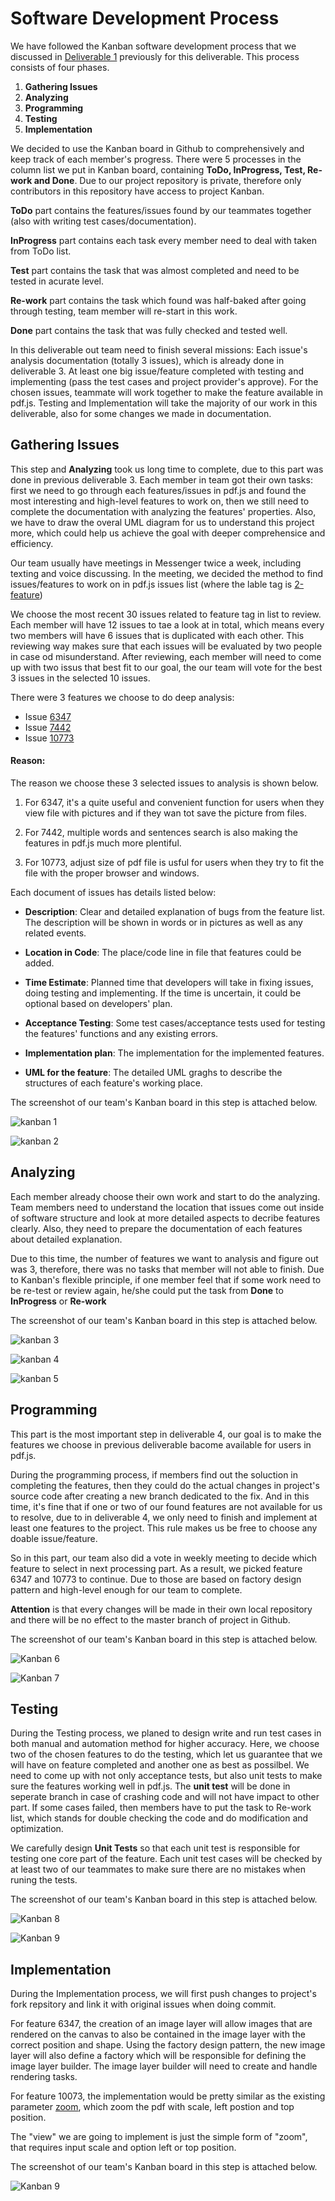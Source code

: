 # Software Development Process

We have followed the Kanban software development process that we discussed in [Deliverable 1](../deliverable1/Project_Explanation.pdf) previously for this deliverable. This process consists of four phases.
1. **Gathering Issues**
2. **Analyzing** 
3. **Programming**
4. **Testing**
5. **Implementation**

We decided to use the Kanban board in Github to comprehensively and keep track of each member's progress. There were 5 processes in the column list we put in Kanban board, containing **ToDo, InProgress, Test, Re-work and Done**. Due to our project repository is private, therefore only contributors in this repository have access to project Kanban.

**ToDo** part contains the features/issues found by our teammates together (also with writing test cases/documentation). 

**InProgress** part contains each task every member need to deal with taken from ToDo list.

**Test** part contains the task that was almost completed and need to be tested in acurate level.

**Re-work** part contains the task which found was half-baked after going through testing, team member will re-start in this work.

**Done** part contains the task that was fully checked and tested well.

In this deliverable out team need to finish several missions: Each issue's analysis documentation (totally 3 issues), which is already done in deliverable 3. At least one big issue/feature completed with testing and implementing (pass the test cases and project provider's approve). For the chosen issues, teammate will work together to make the feature available in pdf.js. Testing and Implementation will take the majority of our work in this deliverable, also for some changes we made in documentation. 


## Gathering Issues

This step and **Analyzing** took us long time to complete, due to this part was done in previous deliverable 3. Each member in team got their own tasks: first we need to go through each features/issues in pdf.js and found the most interesting and high-level features to work on, then we still need to complete the documentation with analyzing the features' properties. Also, we have to draw the overal UML diagram for us to understand this project more, which could help us achieve the goal with deeper comprehensice and efficiency.

Our team usually have meetings in Messenger twice a week, including texting and voice discussing. In the meeting, we decided the method to find issues/features to work on in pdf.js issues list (where the lable tag is [2-feature](https://github.com/mozilla/pdf.js/issues?q=is%3Aopen+is%3Aissue+label%3A2-feature))

We choose the most recent 30 issues related to feature tag in list to review. Each member will have 12 issues to tae a look at in total, which means every two members will have 6 issues that is duplicated with each other. This reviewing way makes sure that each issues will be evaluated by two people in case od misunderstand. After reviewing, each member will need to come up with two issus that best fit to our goal, the our team will vote for the best 3 issues in the selected 10 issues.

There were 3 features we choose to do deep analysis:

- Issue [6347](https://github.com/CSCD01/team_22-project/blob/Documentaion_process/doc/deliverable3/6347.md)
- Issue [7442](https://github.com/CSCD01/team_22-project/blob/Documentaion_process/doc/deliverable3/7442.md)
- Issue [10773](https://github.com/CSCD01/team_22-project/blob/Documentaion_process/doc/deliverable3/10773.md)

#### Reason: 
The reason we choose these 3 selected issues to analysis is shown below.

1. For 6347, it's a quite useful and convenient function for users when they view file with pictures and if they wan tot save the picture from files.

2. For 7442, multiple words and sentences search is also making the features in pdf.js much more plentiful.

3. For 10773, adjust size of pdf file is usful for users when they try to fit the file with the proper browser and windows.


Each document of issues has details listed below:

- **Description**: Clear and detailed explanation of bugs from the feature list. The description will be shown in words or in pictures as well as any related events.

- **Location in Code**: The place/code line in file that features could be added.

- **Time Estimate**: Planned time that developers will take in fixing issues, doing testing and implementing. If the time is uncertain, it could be optional based on developers' plan.

- **Acceptance Testing**: Some test cases/acceptance tests used for testing the features' functions and any existing errors.

- **Implementation plan**: The implementation for the implemented features.

- **UML for the feature**: The detailed UML graghs to describe the structures of each feature's working place.

The screenshot of our team's Kanban board in this step is attached below.

![kanban 1](./img/kanban_1.png)

![kanban 2](./img/kanban_2.png)


## Analyzing

Each member already choose their own work and start to do the analyzing. Team members need to understand the location that issues come out inside of software structure and look at more detailed aspects to decribe features clearly. Also, they need to prepare the documentation of each features about detailed explanation.

Due to this time, the number of features we want to analysis and figure out was 3, therefore, there was no tasks that member will not able to finish. Due to Kanban's flexible principle, if one member feel that if some work need to be re-test or review again, he/she could put the task from **Done** to **InProgress** or **Re-work**

The screenshot of our team's Kanban board in this step is attached below.

![kanban 3](./img/kanban_3.png)

![kanban 4](./img/kanban_4.png)

![kanban 5](./img/kanban_5.png)

## Programming

This part is the most important step in deliverable 4, our goal is to make the features we choose in previous deliverable bacome available for users in pdf.js. 

During the programming process, if members find out the soluction in completing the features, then they could do the actual changes in project's source code after creating a new branch dedicated to the fix. And in this time, it's fine that if one or two of our found features are not available for us to resolve, due to in deliverable 4, we only need to finish and implement at least one features to the project. This rule makes us be free to choose any doable issue/feature. 

So in this part, our team also did a vote in weekly meeting to decide which feature to select in next processing part. As a result, we picked feature 6347 and 10773 to continue. Due to those are based on factory design pattern and high-level enough for our team to complete.

**Attention** is that every changes will be made in their own local repository and there will be no effect to the master branch of project in Github.

The screenshot of our team's Kanban board in this step is attached below. 

![Kanban 6](./img/kanban_6.png)

![Kanban 7](./img/kanban_7.png)

## Testing

During the Testing process, we planed to design write and run test cases in both manual and automation method for higher accuracy. Here, we choose two of the chosen features to do the testing, which let us guarantee that we will have on feature completed and another one as best as possilbel. We need to come up with not only acceptance tests, but also unit tests to make sure the features working well in pdf.js. The **unit test** will be done in seperate branch in case of crashing code and will not have impact to other part. If some cases failed, then members have to put the task to Re-work list, which stands for double checking the code and do modification and optimization.

We carefully design **Unit Tests** so that each unit test is responsible for testing one core part of the feature. Each unit test cases will be checked by at least two of our teammates to make sure there are no mistakes when runing the tests.


The screenshot of our team's Kanban board in this step is attached below. 

![Kanban 8](./img/kanban_6.png)

![Kanban 9](./img/kanban_7.png)

## Implementation

During the Implementation process, we will first push changes to project's fork repsitory and link it with original issues when doing commit. 

For feature 6347, the creation of an image layer will allow images that are rendered on the canvas to also be contained in the image layer with the correct position and shape. Using the factory design pattern, the new image layer will also define a factory which will be responsible for defining the image layer builder. The image layer builder will need to create and handle rendering tasks.

For feature 10073, the implementation would be pretty similar as the existing parameter [zoom](https://github.com/CSCD01/pdf.js-team22/blob/4893b14a522f6aced286d7fd2f4c79dd2807f6f0/web/pdf_link_service.js#L243), which zoom the pdf with scale, left postion and top position.

The "view" we are going to implement is just the simple form of "zoom", that requires input scale and option left or top position.

The screenshot of our team's Kanban board in this step is attached below. 

![Kanban 9](./img/kanban_7.png)

